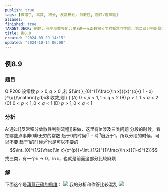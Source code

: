 ```yaml
---
publish: true
tags: [做错了, 高数, 积分, 反常积分, 敛散性, 题目/选择题]
aliases: 
finished: true
TARGET DECK: 刷题::张宇高数强化::第8讲一元函数积分学的概念与性质::第二部分判断具体型反常积分的敛散性::例8.9
title: 例8.9
created: "2024-09-29 14:15"
updated: "2024-10-14 06:08"
---
```

## 例8.9
### 题目
Q:P200 设常数 $p > 0, q > 0$ ,若 ${\int }_{0}^{1}\frac{\ln x}{{x}^{p}{( 1 - x) }^{q}}\mathrm{\;d}x$ 收敛,则 ( ) 
(A) $0 < p < 1,1 < q < 2$ 
(B) $p > 1,1 < q < 2$
(C) $0 < p < 1,0 < q < 1$ 
(D) $p > 1,0 < q < 1$
### 分析
A:通过[[反常积分敛散性判别流程]]来做，这里有ln涉及三类问题
分段的时候，看在哪些点事非0非无穷的常数
趋于0的时候$(1-x)^{q}$趋近于1，所以分段的时候，可以不要
趋于1的时候$x^{p}$也是可以不要的
$$\int_{0}^{1/2}\frac{\ln x}{x^{p}}+\int_{1/2}^{1}\frac{\ln x}{(1-x)^{2}}$$
找三类，有一个$x\to{0}$，$\ln x$，也就是前面这部分比较麻烦
### 解
下面这个是[葫芦正确的思维](https://www.bilibili.com/video/BV1vJp1eTE6S?t=2901.6)：
![](https://img.hwenyi.live/202410141350934.webp)
我的分析和作答比较混乱
![](https://img.hwenyi.live/202410141336396.webp)


